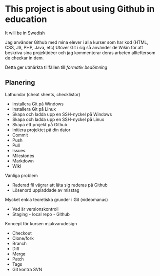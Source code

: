 This project is about using Github in education
===============================================

It will be in Swedish

Jag använder Github med mina elever i alla kurser som har kod (HTML, CSS, JS, PHP, Java, etc)
Utöver Git i sig så använder de Wikin för att beskriva sina projektidéer och jag kommenterar
deras arbeten allteftersom de checkar in dem.

Detta ger utmärkta tillfällen till *formativ bedömning*

Planering
---------

Lathundar (cheat sheets, checklistor)

* Installera Git på Windows
* Installera Git på Linux
* Skapa och ladda upp en SSH-nyckel på Windows
* Skapa och ladda upp en SSH-nyckel på Linux
* Skapa ett projekt på Github
* Initiera projektet på din dator
* Commit
* Push
* Pull
* Issues
* Milestones
* Markdown
* Wiki

Vanliga problem
* Raderad fil vägrar att låta sig raderas på Github
* Lösenord uppladdade av misstag

Mycket enkla teoretiska grunder i Git (videomanus)

* Vad är versionskontroll
* Staging - local repo - Github


Koncept för kursen mjukvarudesign

* Checkout
* Clone/fork
* Branch
* Diff
* Merge
* Patch
* Tags
* Git kontra SVN

 
